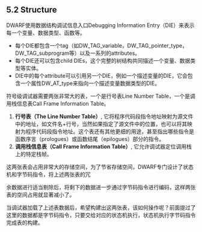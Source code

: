 ## 5.2 Structure

DWARF使用数据结构调试信息入口Debugging Information Entry（DIE）来表示每一个变量、数据类型、函数等。

- 每个DIE都包含一个tag（如DW_TAG_variable，DW_TAG_pointer_type，DW_TAG_subprogram等）以及一系列的attributes。
- 每个DIE还可以包含child DIEs，这个完整的树结构共同描述一个变量、数据类型等实体。
- DIE中的每个attribute可以引用另一个DIE，例如一个描述变量的DIE，它会包含一个属性DW_AT_type来指向一个描述变量数据类型的DIE。

符号级调试器需要两张非常大的表，一个是行号表Line Number Table，一个是调用栈信息表Call Frame Information Table。

1. **行号表（The Line Number Table）**, 它将程序代码段指令地址映射为源文件中的地址，如文件名+行号，当然如果指定了源文件中的位置，也可以将其映射为程序代码段指令地址。这个表还有其他更细的用途，甚至指出哪些指令是函数序言（prologues）或函数结尾（epilogues）部分的指令。
2. **调用栈信息表（Call Frame Information Table）**, 它允许调试器定位调用栈上的特定栈帧。

这两张表会占用非常大的存储空间，为了节省存储空间，DWARF专门设计了状态机和字节码指令，将上述两张表的冗

余数据进行适当剔除后，将剩下的数据进一步通过字节码指令进行编码，这样两张表的空间占用就显著减小了。

当调试器加载了上述表数据后，希望构建出这两张表，该如何操作呢？前面提过了这里的数据都是字节码指令，只要交给对应的状态机执行，状态机执行字节码指令完成表的构建。

